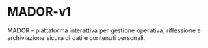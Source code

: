 # MADOR-v1
MADOR - piattaforma interattiva per gestione operativa, riflessione e archiviazione sicura di dati e contenuti personali.
